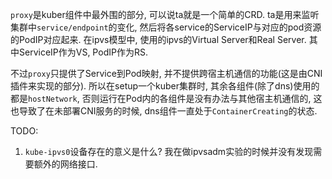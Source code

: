 `proxy`是kuber组件中最外围的部分, 可以说ta就是一个简单的CRD. ta是用来监听集群中`service/endpoint`的变化, 然后将各service的ServiceIP与对应的pod资源的PodIP对应起来. 在ipvs模型中, 使用的ipvs的Virtual Server和Real Server. 其中ServiceIP作为VS, PodIP作为RS.

不过`proxy`只提供了Service到Pod映射, 并不提供跨宿主机通信的功能(这是由CNI插件来实现的部分). 所以在setup一个kuber集群时, 其余各组件(除了dns)使用的都是`hostNetwork`, 否则运行在Pod内的各组件是没有办法与其他宿主机通信的, 这也导致了在未部署CNI服务的时候, dns组件一直处于`ContainerCreating`的状态.

TODO:

1. `kube-ipvs0`设备存在的意义是什么? 我在做ipvsadm实验的时候并没有发现需要额外的网络接口.
